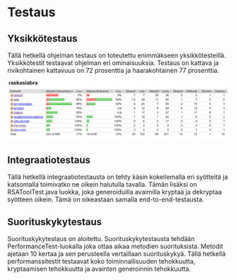 # Testaus

## Yksikkötestaus
 
Tällä hetkellä ohjelman testaus on toteutettu enimmäkseen yksikkötesteillä. Yksikkötestit testaavat ohjelman eri ominaisuuksia. Testaus
on kattava ja rivikohtainen kattavuus on 72 prosenttia ja haarakohtainen 77 prosenttia.

![alt text](https://github.com/Varjokorento/RaSkAslabra/blob/master/Dokumentaatio/Testausdokumentti/testaus2.PNG "Raportti")

## Integraatiotestaus

Tällä hetkellä integraatiotestausta on tehty käsin kokeilemalla eri syötteitä ja katsomalla toimivatko ne oikein halutulla tavalla. Tämän lisäksi
on RSAToolTest.java luokka, joka generoiduilla avaimilla kryptaa ja dekryptaa syötteen oikein. Tämä on oikeastaan samalla end-to-end-testausta. 

## Suorituskykytestaus

Suorituskykytestaus on aloitettu. Suorituskykytestausta tehdään PerformanceTest-luokalla joka ottaa aikaa metodien suorituksista. Metodit ajetaan 10 kertaa
ja sen perusteella vertaillaan suorituskykyä. Tällä hetkellä performanssitestit testaavat koko toiminnallisuuden tehokkuutta, kryptaamisen tehokkuutta ja avainten generoinnin tehokkuutta.

